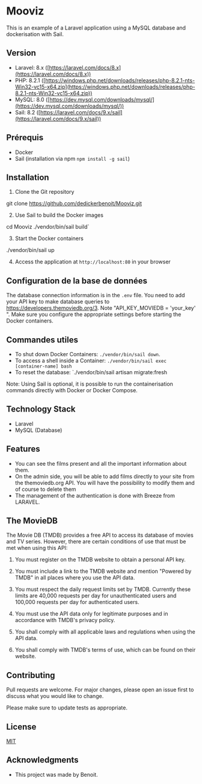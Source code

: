 
# Mooviz

This is an example of a Laravel application using a MySQL database and dockerisation with Sail.

## Version
-   Laravel: 8.x ([https://laravel.com/docs/8.x](https://laravel.com/docs/8.x))
-   PHP: 8.2.1 ([https://windows.php.net/downloads/releases/php-8.2.1-nts-Win32-vc15-x64.zip](https://windows.php.net/downloads/releases/php-8.2.1-nts-Win32-vc15-x64.zip))
-   MySQL: 8.0 ([https://dev.mysql.com/downloads/mysql/](https://dev.mysql.com/downloads/mysql/))
-   Sail: 8.2 ([https://laravel.com/docs/9.x/sail](https://laravel.com/docs/9.x/sail))

## Prérequis

- Docker
- Sail (installation via npm `npm install -g sail`)

## Installation


1.  Clone the Git repository

git clone https://github.com/dedickerbenoit/Mooviz.git 

2.  Use Sail to build the Docker images

cd Mooviz
./vendor/bin/sail build` 

3.  Start the Docker containers

./vendor/bin/sail up 

4.  Access the application at `http://localhost:80` in your browser

## Configuration de la base de données

The database connection information is in the `.env` file.
You need to add your API key to make database queries to https://developers.themoviedb.org/3. Note "API_KEY_MOVIEDB = 'your_key' ".
Make sure you configure the appropriate settings before starting the Docker containers.

## Commandes utiles

- To shut down Docker Containers: `./vendor/bin/sail down`.
- To access a shell inside a Container: `./vendor/bin/sail exec [container-name] bash`
- To reset the database: `./vendor/bin/sail artisan migrate:fresh 

Note: Using Sail is optional, it is possible to run the containerisation commands directly with Docker or Docker Compose.

## Technology Stack

-   Laravel
-   MySQL (Database)

## Features

- You can see the films present and all the important information about them.
- On the admin side, you will be able to add films directly to your site from the themoviedb.org API. You will have the possibility to modify them and of course to delete them
- The management of the authentication is done with Breeze from LARAVEL.

## The MovieDB

The Movie DB (TMDB) provides a free API to access its database of movies and TV series. However, there are certain conditions of use that must be met when using this API:

1.  You must register on the TMDB website to obtain a personal API key.
    
2.  You must include a link to the TMDB website and mention "Powered by TMDB" in all places where you use the API data.
    
3.  You must respect the daily request limits set by TMDB. Currently these limits are 40,000 requests per day for unauthenticated users and 100,000 requests per day for authenticated users.
    
4.  You must use the API data only for legitimate purposes and in accordance with TMDB's privacy policy.
    
5.  You shall comply with all applicable laws and regulations when using the API data.
    
6.  You shall comply with TMDB's terms of use, which can be found on their website.

## Contributing

Pull requests are welcome. For major changes, please open an issue first to discuss what you would like to change.

Please make sure to update tests as appropriate.

## License

[MIT](https://choosealicense.com/licenses/mit/)

## Acknowledgments

-   This project was made by  Benoit.
